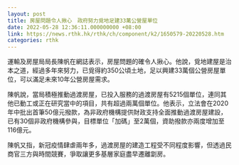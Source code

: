 ```yaml
---
layout: post
title: 房屋問題令人揪心　政府努力覓地足建33萬公營屋單位
date: 2022-05-28 12:36:11.000000000 +08:00
link: https://news.rthk.hk/rthk/ch/component/k2/1650579-20220528.htm
categories: rthk
---
```


運輸及房屋局局長陳帆在網誌表示，房屋問題的確令人揪心。他說，覓地建屋是治本之道，經過多年來努力，已覓得約350公頃土地，足以興建33萬個公營房屋單位，可以滿足未來10年公營房屋需求。

陳帆說，當局積極推動過渡房屋，已投入服務的過渡房屋有5215個單位，連同其他已動工或正在研究當中的項目，共有超過兩萬個單位。他表示，立法會在2020年中批出首筆50億元撥款，為非政府機構提供財政支持全面推動過渡房屋建設，已有30個非政府機構參與，目標單位「加碼」至2萬個，資助撥款亦兩度增加至116億元。

陳帆又指，新冠疫情肆虐兩年多，過渡房屋的建造工程受不同程度影響，但透過民商官三方與時間競賽，爭取讓更多基層家庭盡早遷離劏房。
